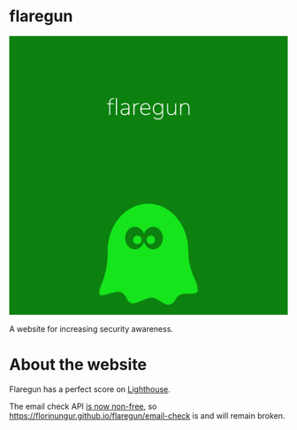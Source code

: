 # flaregun

![flaregun logo](img/flaregun-512.png)

A website for increasing security awareness.

# About the website

Flaregun has a perfect score on [Lighthouse](https://developers.google.com/web/tools/lighthouse).

The email check API [is now non-free](https://web.archive.org/web/20200708021002/https://www.troyhunt.com/authentication-and-the-have-i-been-pwned-api/),
so https://florinungur.github.io/flaregun/email-check is and will remain broken.

